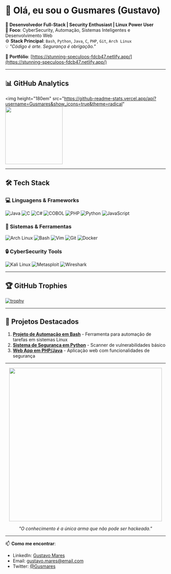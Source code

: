 # 👋 Olá, eu sou o Gusmares (Gustavo)

🎯 **Desenvolvedor Full-Stack | Security Enthusiast | Linux Power User**  
🧠 **Foco**: CyberSecurity, Automação, Sistemas Inteligentes e Desenvolvimento Web  
⚙️ **Stack Principal**: `Bash`, `Python`, `Java`, `C`, `PHP`, `Git`, `Arch Linux`  
💡 *"Código é arte. Segurança é obrigação."*

🔗 **Portfólio**: [https://stunning-speculoos-fdcb47.netlify.app/](https://stunning-speculoos-fdcb47.netlify.app/)

---

## 📊 GitHub Analytics


  <img height="180em" src="https://github-readme-stats.vercel.app/api?username=Gusmares&show_icons=true&theme=radical"
  <img height="180em" src="https://github-readme-stats.vercel.app/api/top-langs/?username=Gusmares&layout=compact&langs_count=8&theme=radical&hide=procfile"/>

---

## 🛠️ Tech Stack

### 💻 Linguagens & Frameworks

![Java](https://img.shields.io/badge/Java-ED8B00?style=for-the-badge&logo=openjdk&logoColor=white)
![C](https://img.shields.io/badge/C-00599C?style=for-the-badge&logo=c&logoColor=white)
![C#](https://img.shields.io/badge/C%23-239120?style=for-the-badge&logo=c-sharp&logoColor=white)
![COBOL](https://img.shields.io/badge/COBOL-FF7F00?style=for-the-badge&logo=data:image/svg+xml;base64,...)
![PHP](https://img.shields.io/badge/PHP-777BB4?style=for-the-badge&logo=php&logoColor=white)
![Python](https://img.shields.io/badge/Python-3776AB?style=for-the-badge&logo=python&logoColor=white)
![JavaScript](https://img.shields.io/badge/JavaScript-F7DF1E?style=for-the-badge&logo=javascript&logoColor=black)

### 🐧 Sistemas & Ferramentas

![Arch Linux](https://img.shields.io/badge/Arch_Linux-1793D1?style=for-the-badge&logo=arch-linux&logoColor=white)
![Bash](https://img.shields.io/badge/Bash-4EAA25?style=for-the-badge&logo=gnu-bash&logoColor=white)
![Vim](https://img.shields.io/badge/VIM-%2311AB00.svg?style=for-the-badge&logo=vim&logoColor=white)
![Git](https://img.shields.io/badge/GIT-E44C30?style=for-the-badge&logo=git&logoColor=white)
![Docker](https://img.shields.io/badge/Docker-2496ED?style=for-the-badge&logo=docker&logoColor=white)

### 🔒 CyberSecurity Tools

![Kali Linux](https://img.shields.io/badge/Kali_Linux-557C94?style=for-the-badge&logo=kalilinux&logoColor=white)
![Metasploit](https://img.shields.io/badge/Metasploit-FF7F00?style=for-the-badge)
![Wireshark](https://img.shields.io/badge/Wireshark-1679A7?style=for-the-badge&logo=wireshark&logoColor=white)

---

## 🏆 GitHub Trophies

[![trophy](https://github-profile-trophy.vercel.app/?username=Gusmares&theme=onedark&row=1&column=7)](https://github.com/ryo-ma/github-profile-trophy)

---

## 🚀 Projetos Destacados

1. **[Projeto de Automação em Bash](link)** - Ferramenta para automação de tarefas em sistemas Linux
2. **[Sistema de Segurança em Python](link)** - Scanner de vulnerabilidades básico
3. **[Web App em PHP/Java](link)** - Aplicação web com funcionalidades de segurança

---

<div align="center">
  <img src="https://media0.giphy.com/media/v1.Y2lkPTc5MGI3NjExcnN2aHV6cGMydWkyZzFmNXhzc2g4NDV4Z2IwdWVkYWw3aXozd3dqdyZlcD12MV9pbnRlcm5hbF9naWZfYnlfaWQmY3Q9Zw/ko7twHhomhk8E/giphy.gif" width="480"/>
  
  *"O conhecimento é a única arma que não pode ser hackeada."*
</div>

---

📫 **Como me encontrar**:
- LinkedIn: [Gustavo Mares](link)
- Email: gustavo.mares@email.com
- Twitter: [@Gusmares](link)

